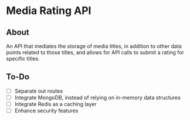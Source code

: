 # Media Rating API
## About
An API that mediates the storage of media titles, in addition to other data points related to those titles, and allows for API calls to submit a rating for specific titles.

## To-Do
- [ ] Separate out routes
- [ ] Integrate MongoDB, instead of relying on in-memory data structures
- [ ] Integrate Redis as a caching layer
- [ ] Enhance security features
